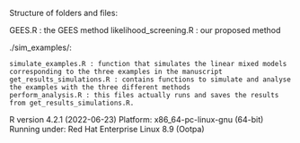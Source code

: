 

Structure of folders and files:

GEES.R : the GEES method
likelihood_screening.R : our proposed method

./sim_examples/:

	simulate_examples.R : function that simulates the linear mixed models corresponding to the three examples in the manuscript
	get_results_simulations.R : contains functions to simulate and analyse the examples with the three different methods 
	perform_analysis.R : this files actually runs and saves the results from get_results_simulations.R. 
	

R version 4.2.1 (2022-06-23)
Platform: x86_64-pc-linux-gnu (64-bit)
Running under: Red Hat Enterprise Linux 8.9 (Ootpa)




